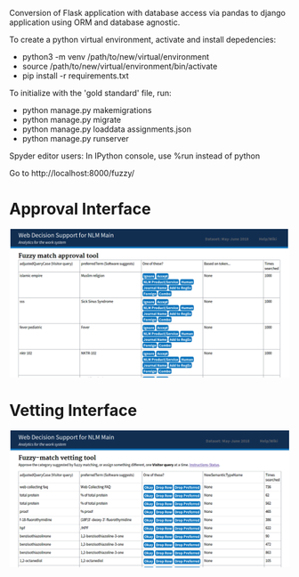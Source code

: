 Conversion of Flask application with database access via pandas to django application using ORM and database agnostic.

To create a python virtual environment, activate and install depedencies:

* python3 -m venv /path/to/new/virtual/environment
* source /path/to/new/virtual/environment/bin/activate
* pip install -r requirements.txt

To initialize with the 'gold standard' file, run:

* python manage.py makemigrations
* python manage.py migrate
* python manage.py loaddata assignments.json
* python manage.py runserver

Spyder editor users: In IPython console, use %run instead of python

Go to http://localhost:8000/fuzzy/
# Approval Interface

![Approval Tool](approval_tool.png "Approval Tool")

# Vetting Interface

![Vetting Tool](vetting_tool.png "Vetting Tool")
